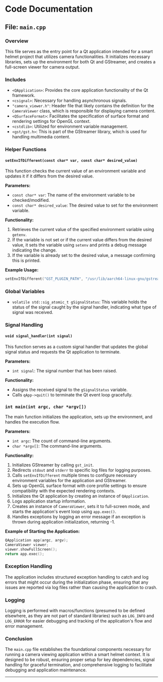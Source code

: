 # Code Documentation

## File: `main.cpp`

### Overview
This file serves as the entry point for a Qt application intended for a smart helmet project that utilizes camera functionalities. It initializes necessary libraries, sets up the environment for both Qt and GStreamer, and creates a full-screen viewer for camera output.

### Includes
- `<QApplication>`: Provides the core application functionality of the Qt framework.
- `<csignal>`: Necessary for handling asynchronous signals.
- `"camera_viewer.h"`: Header file that likely contains the definition for the `CameraViewer` class, which is responsible for displaying camera content.
- `<QSurfaceFormat>`: Facilitates the specification of surface format and rendering settings for OpenGL context.
- `<cstdlib>`: Utilized for environment variable management.
- `<gst/gst.h>`: This is part of the GStreamer library, which is used for handling multimedia content.

### Helper Functions

#### `setEnvIfDifferent(const char* var, const char* desired_value)`
This function checks the current value of an environment variable and updates it if it differs from the desired value.

**Parameters:**
- `const char* var`: The name of the environment variable to be checked/modified.
- `const char* desired_value`: The desired value to set for the environment variable.

**Functionality:**
1. Retrieves the current value of the specified environment variable using `getenv`.
2. If the variable is not set or if the current value differs from the desired value, it sets the variable using `setenv` and prints a debug message indicating the change.
3. If the variable is already set to the desired value, a message confirming this is printed.

**Example Usage:**
```cpp
setEnvIfDifferent("GST_PLUGIN_PATH", "/usr/lib/aarch64-linux-gnu/gstreamer-1.0/");
```

### Global Variables
- `volatile std::sig_atomic_t gSignalStatus`: This variable holds the status of the signal caught by the signal handler, indicating what type of signal was received.

### Signal Handling

#### `void signal_handler(int signal)`
This function serves as a custom signal handler that updates the global signal status and requests the Qt application to terminate.

**Parameters:**
- `int signal`: The signal number that has been raised.

**Functionality:**
- Assigns the received signal to the `gSignalStatus` variable.
- Calls `qApp->quit()` to terminate the Qt event loop gracefully.

### `int main(int argc, char *argv[])`
The main function initializes the application, sets up the environment, and handles the execution flow.

**Parameters:**
- `int argc`: The count of command-line arguments.
- `char *argv[]`: The command-line arguments.

**Functionality:**
1. Initializes GStreamer by calling `gst_init`.
2. Redirects `stdout` and `stderr` to specific log files for logging purposes.
3. Calls `setEnvIfDifferent` multiple times to configure necessary environment variables for the application and GStreamer.
4. Sets up OpenGL surface format with core profile settings to ensure compatibility with the expected rendering contexts.
5. Initializes the Qt application by creating an instance of `QApplication`.
6. Logs application startup information.
7. Creates an instance of `CameraViewer`, sets it to full-screen mode, and starts the application's event loop using `app.exec()`.
8. Handles exceptions by logging an error message if an exception is thrown during application initialization, returning -1.

**Example of Starting the Application:**
```cpp
QApplication app(argc, argv);
CameraViewer viewer;
viewer.showFullScreen();
return app.exec();
```

### Exception Handling
The application includes structured exception handling to catch and log errors that might occur during the initialization phase, ensuring that any issues are reported via log files rather than causing the application to crash.

### Logging
Logging is performed with macros/functions (presumed to be defined elsewhere, as they are not part of standard libraries) such as `LOG_INFO` and `LOG_ERROR` for easier debugging and tracking of the application's flow and error management.

### Conclusion
The `main.cpp` file establishes the foundational components necessary for running a camera viewing application within a smart helmet context. It is designed to be robust, ensuring proper setup for key dependencies, signal handling for graceful termination, and comprehensive logging to facilitate debugging and application maintenance.

---
